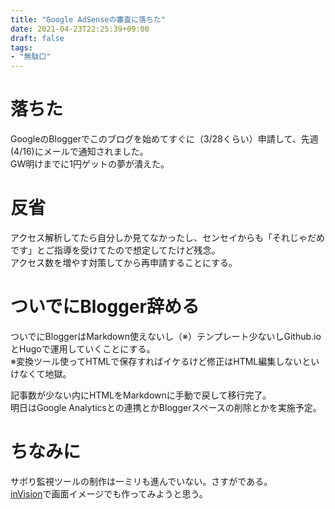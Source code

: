 ```yaml
---
title: "Google AdSenseの審査に落ちた"
date: 2021-04-23T22:25:39+09:00
draft: false
tags:
- "無駄口"
---
```


# 落ちた
GoogleのBloggerでこのブログを始めてすぐに（3/28くらい）申請して、先週(4/16)にメールで通知されました。  
GW明けまでに1円ゲットの夢が潰えた。  

# 反省
アクセス解析してたら自分しか見てなかったし、センセイからも「それじゃだめです」とご指導を受けてたので想定してたけど残念。  
アクセス数を増やす対策してから再申請することにする。  

# ついでにBlogger辞める
ついでにBloggerはMarkdown使えないし（※）テンプレート少ないしGithub.ioとHugoで運用していくことにする。  
※変換ツール使ってHTMLで保存すればイケるけど修正はHTML編集しないといけなくて地獄。  

記事数が少ない内にHTMLをMarkdownに手動で戻して移行完了。  
明日はGoogle Analyticsとの連携とかBloggerスペースの削除とかを実施予定。  

# ちなみに
サボり監視ツールの制作は一ミリも進んでいない。さすがである。  
[inVision](https://www.invisionapp.com/)で画面イメージでも作ってみようと思う。  

